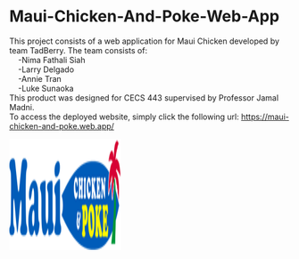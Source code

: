 # Maui-Chicken-And-Poke-Web-App
This project consists of a web application for Maui Chicken developed by team TadBerry.
The team consists of:<br/>
&nbsp;&nbsp;&nbsp;&nbsp;-Nima Fathali Siah<br/>
&nbsp;&nbsp;&nbsp;&nbsp;-Larry Delgado<br/>
&nbsp;&nbsp;&nbsp;&nbsp;-Annie Tran<br/>
&nbsp;&nbsp;&nbsp;&nbsp;-Luke Sunaoka<br/>
This product was designed for CECS 443 supervised by Professor Jamal Madni.<br/>
To access the deployed website, simply click the following url: https://maui-chicken-and-poke.web.app/

<img src="public/logo_new.png" width="200" height="200" style="margin: auto;" >

